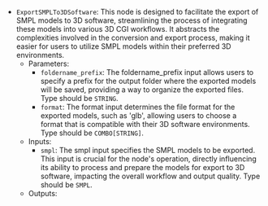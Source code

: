 - `ExportSMPLTo3DSoftware`: This node is designed to facilitate the export of SMPL models to 3D software, streamlining the process of integrating these models into various 3D CGI workflows. It abstracts the complexities involved in the conversion and export process, making it easier for users to utilize SMPL models within their preferred 3D environments.
    - Parameters:
        - `foldername_prefix`: The foldername_prefix input allows users to specify a prefix for the output folder where the exported models will be saved, providing a way to organize the exported files. Type should be `STRING`.
        - `format`: The format input determines the file format for the exported models, such as 'glb', allowing users to choose a format that is compatible with their 3D software environments. Type should be `COMBO[STRING]`.
    - Inputs:
        - `smpl`: The smpl input specifies the SMPL models to be exported. This input is crucial for the node's operation, directly influencing its ability to process and prepare the models for export to 3D software, impacting the overall workflow and output quality. Type should be `SMPL`.
    - Outputs:
